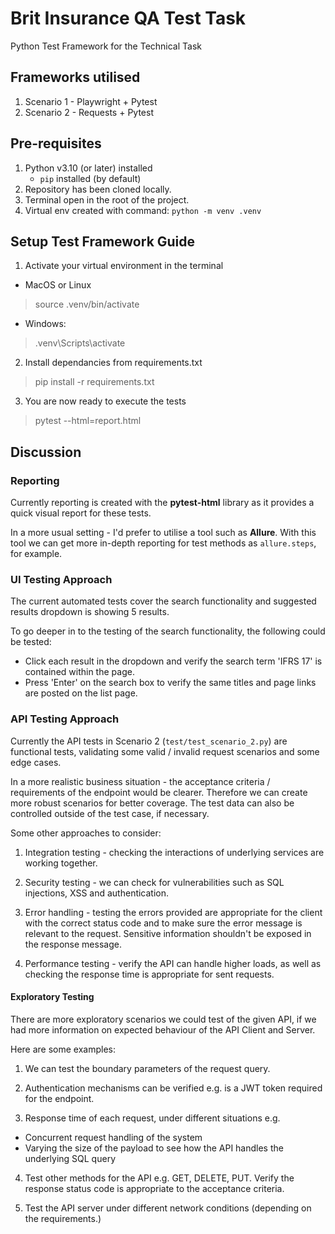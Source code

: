 # Brit Insurance QA Test Task
Python Test Framework for the Technical Task

## Frameworks utilised
1. Scenario 1 - Playwright + Pytest
2. Scenario 2 - Requests + Pytest

## Pre-requisites

1. Python v3.10 (or later) installed
    - `pip` installed (by default)
2. Repository has been cloned locally.
3. Terminal open in the root of the project.
4. Virtual env created with command: `python -m venv .venv`

## Setup Test Framework Guide

1. Activate your virtual environment in the terminal

- MacOS or Linux

> source .venv/bin/activate

- Windows:
> .venv\Scripts\activate

2. Install dependancies from requirements.txt
> pip install -r requirements.txt

3. You are now ready to execute the tests
> pytest --html=report.html

## Discussion

### Reporting

Currently reporting is created with the **pytest-html** library as it provides a quick visual report for these tests.

In a more usual setting - I'd prefer to utilise a tool such as **Allure**. With this tool we can get more in-depth reporting for test methods as `allure.steps`, for example.

### UI Testing Approach

The current automated tests cover the search functionality and suggested results dropdown is showing 5 results.

To go deeper in to the testing of the search functionality, the following could be tested:

- Click each result in the dropdown and verify the search term 'IFRS 17' is contained within the page.
- Press 'Enter' on the search box to verify the same titles and page links are posted on the list page.

### API Testing Approach

Currently the API tests in Scenario 2 (`test/test_scenario_2.py`) are functional tests, validating some valid / invalid request scenarios and some edge cases.

In a more realistic business situation - the acceptance criteria / requirements of the endpoint would be clearer. Therefore we can create more robust scenarios for better coverage. The test data can also be controlled outside of the test case, if necessary.

Some other approaches to consider:

1. Integration testing - checking the interactions of underlying services are working together.

2. Security testing - we can check for vulnerabilities such as SQL injections, XSS and authentication.

3. Error handling - testing the errors provided are appropriate for the client with the correct status code and to make sure the error message is relevant to the request. Sensitive information shouldn't be exposed in the response message.

4. Performance testing - verify the API can handle higher loads, as well as checking the response time is appropriate for sent requests.

#### Exploratory Testing

There are more exploratory scenarios we could test of the given API, if we had more information on expected behaviour of the API Client and Server. 

Here are some examples:

1. We can test the boundary parameters of the request query.

2. Authentication mechanisms can be verified e.g. is a JWT token required for the endpoint.

3. Response time of each request, under different situations e.g. 
- Concurrent request handling of the system
- Varying the size of the payload to see how the API handles the underlying SQL query

4. Test other methods for the API e.g. GET, DELETE, PUT. Verify the response status code is appropriate to the acceptance criteria.

5. Test the API server under different network conditions (depending on the requirements.)

